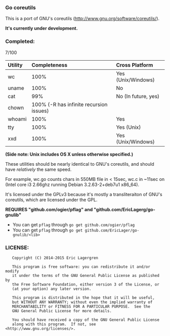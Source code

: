 ### Go coreutils

This is a port of GNU's coreutils (http://www.gnu.org/software/coreutils/).

**It's currently under development.**

### Completed:

7/100

| Utility | Completeness   | Cross Platform |
|:--------|:---------------|:---------------|
| wc      | 100%           | Yes (Unix/Windows) |
| uname   | 100%           | No             |
| cat     | 99%            | No (In future, yes) |
| chown   | 100% (-R has infinite recursion issues) |
| whoami  | 100%           | Yes            |
| tty     | 100%           | Yes (Unix)     |
| xxd     | 100%           | Yes (Unix/Windows) |

**(Side note: Unix includes OS X unless otherwise specified.)**

These utilities should be nearly identical to GNU's coreutils, and should have *relatively* the same speed. 

For example, wc.go counts chars in 550MB file in < 15sec, wc.c in ~11sec on (Intel core i3 2.66ghz running Debian 3.2.63-2+deb7u1 x86_64).

It's licensed under the GPLv3 because it's mostly a transliteraiton of GNU's coreutils, which are licensed under the GPL.

**REQUIRES "github.com/ogier/pflag" and "github.com/EricLagerg/go-gnulib"**
- You can get `pflag` through `go get github.com/ogier/pflag`
- You can get `pflag` through `go get github.com/EricLager/go-gnulib/<lib>`

### LICENSE:

```
   Copyright (C) 2014-2015 Eric Lagergren

   This program is free software: you can redistribute it and/or modify
   it under the terms of the GNU General Public License as published by
   the Free Software Foundation, either version 3 of the License, or
   (at your option) any later version.

   This program is distributed in the hope that it will be useful,
   but WITHOUT ANY WARRANTY; without even the implied warranty of
   MERCHANTABILITY or FITNESS FOR A PARTICULAR PURPOSE.  See the
   GNU General Public License for more details.

   You should have received a copy of the GNU General Public License
   along with this program.  If not, see <http://www.gnu.org/licenses/>.
```
